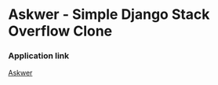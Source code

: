 # Askwer - Simple Django Stack Overflow Clone
### Application link
[Askwer](https://askwer-app.herokuapp.com/)
